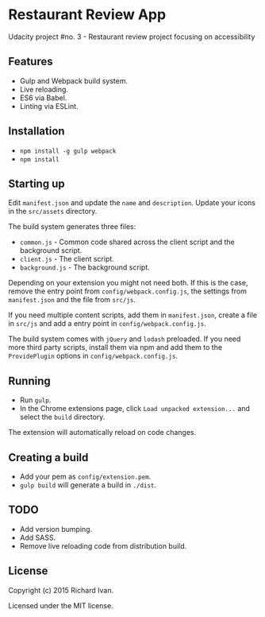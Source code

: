# Restaurant Review App
Udacity project #no. 3 - Restaurant review project focusing on accessibility

## Features

* Gulp and Webpack build system.
* Live reloading.
* ES6 via Babel.
* Linting via ESLint.

## Installation

* ```npm install -g gulp webpack```
* ```npm install```

## Starting up

Edit `manifest.json` and update the `name` and `description`. Update your icons in the `src/assets` directory.

The build system generates three files:

* `common.js` - Common code shared across the client script and the background script.
* `client.js` - The client script.
* `background.js` - The background script.

Depending on your extension you might not need both. If this is the case, remove the entry point from `config/webpack.config.js`, the settings from `manifest.json` and the file from `src/js`.

If you need multiple content scripts, add them in `manifest.json`, create a file in `src/js` and add a entry point in `config/webpack.config.js`.

The build system comes with `jQuery` and `lodash` preloaded. If you need more third party scripts, install them via npm and add them to the `ProvidePlugin` options in `config/webpack.config.js`.

## Running

* Run ```gulp```.
* In the Chrome extensions page, click ```Load unpacked extension...``` and select the ```build``` directory.

The extension will automatically reload on code changes.

## Creating a build

* Add your pem as `config/extension.pem`.
* ```gulp build``` will generate a build in ```./dist```.

## TODO

* Add version bumping.
* Add SASS.
* Remove live reloading code from distribution build.
 
## License

Copyright (c) 2015 Richard Ivan.

Licensed under the MIT license.
